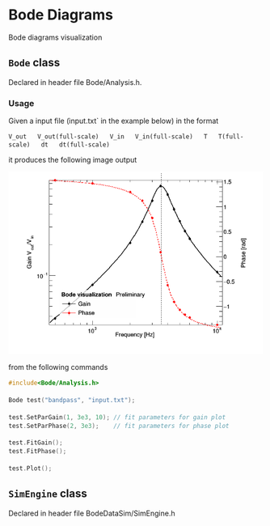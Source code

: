 # Bode Diagrams
Bode diagrams visualization

## `Bode` class

Declared in header file Bode/Analysis.h.

### Usage

Given a input file (ìnput.txt` in the example below) in the format 

```
V_out   V_out(full-scale)   V_in   V_in(full-scale)   T   T(full-scale)   dt   dt(full-scale)
```

it produces the following image output

![bode_visualisation](etc/bode_visualisation.png)

from the following commands

```cpp
#include<Bode/Analysis.h>

Bode test("bandpass", "input.txt");

test.SetParGain(1, 3e3, 10); // fit parameters for gain plot
test.SetParPhase(2, 3e3);    // fit parameters for phase plot

test.FitGain();
test.FitPhase();

test.Plot();
```

## `SimEngine` class

Declared in header file BodeDataSim/SimEngine.h
